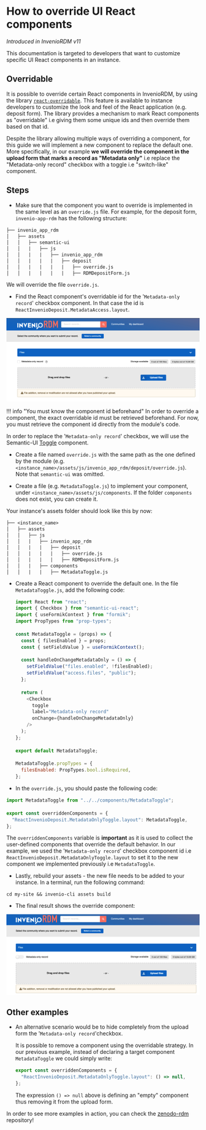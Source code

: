 # How to override UI React components

*Introduced in InvenioRDM v11*

This documentation is targeted to developers that want to customize specific UI React components in an instance.

## Overridable

It is possible to override certain React components in InvenioRDM, by using the library [`react-overridable`](https://github.com/indico/react-overridable). This feature is available to instance developers to customize the look and feel of the React application (e.g. deposit form). The library provides a mechanism to mark React components as "overridable" i.e giving them some unique ids and then override them based on that id.

Despite the library allowing multiple ways of overriding a component, for this guide we will implement a new component to replace the default one. More specifically, in our
example **we will override the component in the upload form that marks a record as "Metadata only"** i.e replace the "Metadata-only record" checkbox with a toggle i.e "switch-like" component.

## Steps

- Make sure that the component you want to override is implemented in the same level as an `override.js` file. For example, for the deposit form, `invenio-app-rdm` has the following structure:

```terminal
├── invenio_app_rdm
│   ├── assets
│   │   ├── semantic-ui
│   │   |   ├── js
│   │   |   |   ├── invenio_app_rdm
│   │   |   |   |   ├── deposit
│   │   |   |   |   |   ├── override.js
│   │   |   |   |   |   ├── RDMDepositForm.js
```

We will override the file `override.js`.

- Find the React component's overridable id for the '`Metadata-only record`' checkbox component. In that case the id is `ReactInvenioDeposit.MetadataAccess.layout`.

!['`Metadata-only record`' checkbox](./img/metadata_only_checkbox.png)

!!! info "You must know the component id beforehand"
In order to override a component, the exact overridable id must be retrieved beforehand.
For now, you must retrieve the component id directly from the module's code.

In order to replace the '`Metadata-only record`' checkbox, we will use the Semantic-UI [Toggle](https://react.semantic-ui.com/modules/checkbox/#types-toggle) component.

- Create a file named `override.js` with the same path as the one defined by the module (e.g. `<instance_name>/assets/js/invenio_app_rdm/deposit/override.js`). Note that `semantic-ui` was omitted.

- Create a file (e.g. `MetadataToggle.js`) to implement your component, under `<instance_name>/assets/js/components`. If the folder `components` does not exist, you can create it.

Your instance's assets folder should look like this by now:

```terminal
├── <instance_name>
│   ├── assets
│   │   ├── js
│   │   |   ├── invenio_app_rdm
│   │   |   |   ├── deposit
│   │   |   |   |   ├── override.js
│   │   |   |   |   ├── RDMDepositForm.js
│   │   |   ├── components
│   │   |   |   ├── MetadataToggle.js
```

- Create a React component to override the default one. In the file `MetadataToggle.js`, add the following code:

  ```javascript
  import React from "react";
  import { Checkbox } from "semantic-ui-react";
  import { useFormikContext } from "formik";
  import PropTypes from "prop-types";

  const MetadataToggle = (props) => {
    const { filesEnabled } = props;
    const { setFieldValue } = useFormikContext();

    const handleOnChangeMetadataOnly = () => {
      setFieldValue("files.enabled", !filesEnabled);
      setFieldValue("access.files", "public");
    };

    return (
      <Checkbox
        toggle
        label="Metadata-only record"
        onChange={handleOnChangeMetadataOnly}
      />
    );
  };

  export default MetadataToggle;

  MetadataToggle.propTypes = {
    filesEnabled: PropTypes.bool.isRequired,
  };
  ```

- In the `override.js`, you should paste the following code:

```javascript
import MetadataToggle from "../../components/MetadataToggle";

export const overriddenComponents = {
  "ReactInvenioDeposit.MetadataOnlyToggle.layout": MetadataToggle,
};
```

The `overriddenComponents` variable is **important** as it is used to collect the user-defined components that override the default behavior. In our example, we used the
'`Metadata-only record`' checkbox component id i.e `ReactInvenioDeposit.MetadataOnlyToggle.layout` to set it to the new component we implemented previously i.e `MetadataToggle`.

- Lastly, rebuild your assets - the new file needs to be added to your instance. In a terminal, run the following command:

```terminal
cd my-site && invenio-cli assets build
```

- The final result shows the override component:

!["`Metadata-only record`" toggle](./img/metadata_only_toggle.png)

## Other examples

- An alternative scenario would be to hide completely from the upload form the '`Metadata-only record`'checkbox.

  It is possible to remove a component using the overridable strategy. In our previous example, instead of declaring a target component `MetadataToggle` we could simply write:

  ```javascript
  export const overriddenComponents = {
    "ReactInvenioDeposit.MetadataOnlyToggle.layout": () => null,
  };
  ```

  The expression `() => null` above is defining an "empty" component thus removing it from the upload form.

In order to see more examples in action, you can check the [zenodo-rdm](https://github.com/zenodo/zenodo-rdm) repository!
